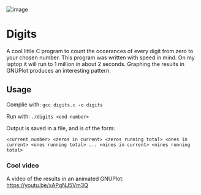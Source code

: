 ![image](https://user-images.githubusercontent.com/50882613/190225781-9598c93f-0674-409a-8d10-be7f3c7d7919.png)

# Digits
A cool little C program to count the occerances of every digit from zero to your chosen number. 
This program was written with speed in mind. On my laptop it will run to 1 million in about 2 seconds.
Graphing the results in GNUPlot produces an interesting pattern. 

## Usage
Complie with: ```gcc digits.c -o digits```

Run with: ```./digits <end-number>```

Output is saved in a file, and is of the form: 

```<current number> <zeros in current> <zeros running total> <ones in current> <ones running total> ... <nines in current> <nines running total>``` 
  
  
### Cool video
  A video of the results in an animated GNUPlot:
  https://youtu.be/xAPqNJ5Vm3Q
